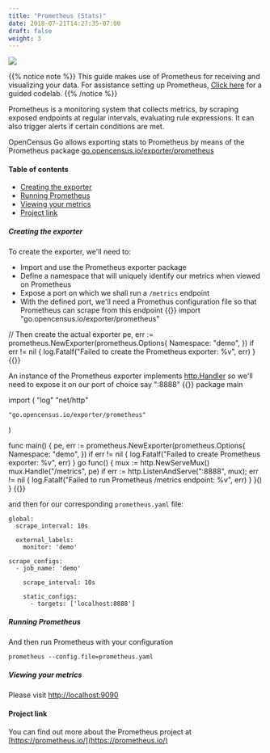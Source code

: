 ```yaml
---
title: "Prometheus (Stats)"
date: 2018-07-21T14:27:35-07:00
draft: false
weight: 3
---
```


![](https://opencensus.io/img/prometheus_logo.svg)

{{% notice note %}}
This guide makes use of Prometheus for receiving and visualizing your data. For assistance setting up Prometheus, [Click here](/codelabs/prometheus) for a guided codelab.
{{% /notice %}}

Prometheus is a monitoring system that collects metrics, by scraping
exposed endpoints at regular intervals, evaluating rule expressions.
It can also trigger alerts if certain conditions are met.

OpenCensus Go allows exporting stats to Prometheus by means of the Prometheus package
[go.opencensus.io/exporter/prometheus](https://godoc.org/go.opencensus.io/exporter/prometheus)

#### Table of contents
- [Creating the exporter](#creating-the-exporter)
- [Running Prometheus](#running-prometheus)
- [Viewing your metrics](#viewing-your-metrics)
- [Project link](#project-link)

##### Creating the exporter
To create the exporter, we'll need to:

* Import and use the Prometheus exporter package
* Define a namespace that will uniquely identify our metrics when viewed on Prometheus
* Expose a port on which we shall run a `/metrics` endpoint
* With the defined port, we'll need a Promethus configuration file so that Prometheus can scrape from this endpoint
{{<highlight go>}}
import "go.opencensus.io/exporter/prometheus"

// Then create the actual exporter
pe, err := prometheus.NewExporter(prometheus.Options{
    Namespace: "demo",
})
if err != nil {
    log.Fatalf("Failed to create the Prometheus exporter: %v", err)
}
{{</highlight>}}

An instance of the Prometheus exporter implements [http.Handler](https://golang.org/net/http#Handler)
so we'll need to expose it on our port of choice say ":8888"
{{<highlight go>}}
package main

import (
	"log"
	"net/http"

	"go.opencensus.io/exporter/prometheus"
)

func main() {
	pe, err := prometheus.NewExporter(prometheus.Options{
		Namespace: "demo",
	})
	if err != nil {
		log.Fatalf("Failed to create Prometheus exporter: %v", err)
	}
	go func() {
		mux := http.NewServeMux()
		mux.Handle("/metrics", pe)
		if err := http.ListenAndServe(":8888", mux); err != nil {
			log.Fatalf("Failed to run Prometheus /metrics endpoint: %v", err)
		}
	}()
}
{{</highlight>}}

and then for our corresponding `prometheus.yaml` file:

```shell
global:
  scrape_interval: 10s

  external_labels:
    monitor: 'demo'

scrape_configs:
  - job_name: 'demo'

    scrape_interval: 10s

    static_configs:
      - targets: ['localhost:8888']
```

##### Running Prometheus
And then run Prometheus with your configuration
```shell
prometheus --config.file=prometheus.yaml
```

##### Viewing your metrics
Please visit [http://localhost:9090](http://localhost:9090)

#### Project link
You can find out more about the Prometheus project at [https://prometheus.io/](https://prometheus.io/)
